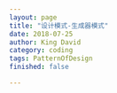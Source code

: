 ```yaml
---
layout: page
title: "设计模式-生成器模式"
date: 2018-07-25
author: King David
category: coding
tags: PatternOfDesign
finished: false

---
```


## 